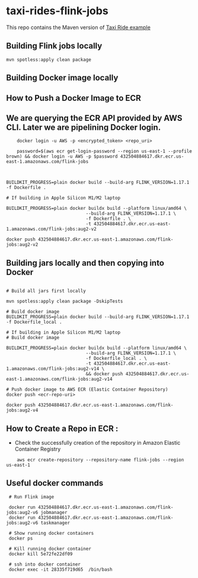 # taxi-rides-flink-jobs

This repo contains the Maven version of [Taxi Ride example](https://github.com/ververica/flink-training)

## Building Flink jobs locally

```shell
mvn spotless:apply clean package
```

## Building Docker image locally

## How to Push a Docker Image to ECR

## We are querying the ECR API provided by AWS CLI. Later we are pipelining Docker login.
```agsl
    docker login -u AWS -p <encrypted_token> <repo_uri>
    
    password=$(aws ecr get-login-password --region us-east-1 --profile brown) && docker login -u AWS -p $password 432504884617.dkr.ecr.us-east-1.amazonaws.com/flink-jobs
    
```

```shell

BUILDKIT_PROGRESS=plain docker build --build-arg FLINK_VERSION=1.17.1 -f Dockerfile .

# If building in Apple Silicon M1/M2 laptop

BUILDKIT_PROGRESS=plain docker buildx build --platform linux/amd64 \
                              --build-arg FLINK_VERSION=1.17.1 \
                              -f Dockerfile . \
                              -t 432504884617.dkr.ecr.us-east-1.amazonaws.com/flink-jobs:aug2-v2
                              
docker push 432504884617.dkr.ecr.us-east-1.amazonaws.com/flink-jobs:aug2-v2

```

## Building jars locally and then copying into Docker

```shell

# Build all jars first locally

mvn spotless:apply clean package -DskipTests

# Build docker image
BUILDKIT_PROGRESS=plain docker build --build-arg FLINK_VERSION=1.17.1 -f Dockerfile_local .

# If building in Apple Silicon M1/M2 laptop
# Build docker image
                              
BUILDKIT_PROGRESS=plain docker buildx build --platform linux/amd64 \
                              --build-arg FLINK_VERSION=1.17.1 \
                              -f Dockerfile_local . \
                              -t 432504884617.dkr.ecr.us-east-1.amazonaws.com/flink-jobs:aug2-v14 \
                              && docker push 432504884617.dkr.ecr.us-east-1.amazonaws.com/flink-jobs:aug2-v14

# Push docker image to AWS ECR (Elastic Container Repository)  
docker push <ecr-repo-uri>
         
docker push 432504884617.dkr.ecr.us-east-1.amazonaws.com/flink-jobs:aug2-v4

```

## How to Create a Repo in ECR : 
 - Check the successfully creation of the repository in Amazon Elastic Container Registry
```agsl
    aws ecr create-repository --repository-name flink-jobs --region us-east-1
```

## Useful docker commands

```agsl
 # Run Flink image
 
 docker run 432504884617.dkr.ecr.us-east-1.amazonaws.com/flink-jobs:aug2-v6 jobmanager
 docker run 432504884617.dkr.ecr.us-east-1.amazonaws.com/flink-jobs:aug2-v6 taskmanager

 # Show running docker containers
 docker ps
 
 # Kill running docker container
 docker kill 5e72fe22df09
 
 # ssh into docker container
 docker exec -it 28335f719d65  /bin/bash
```